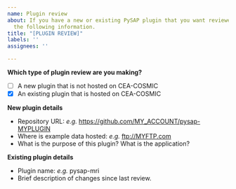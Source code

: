 ```yaml
---
name: Plugin review
about: If you have a new or existing PySAP plugin that you want reviewed please provide
  the following information.
title: "[PLUGIN REVIEW]"
labels: ''
assignees: ''

---
```


**Which type of plugin review are you making?**
- [ ] A new plugin that is not hosted on CEA-COSMIC
- [X] An existing plugin that is hosted on CEA-COSMIC

**New plugin details**
- Repository URL: *e.g.* https://github.com/MY_ACCOUNT/pysap-MYPLUGIN
- Where is example data hosted:  *e.g.* ftp://MYFTP.com
- What is the purpose of this plugin? What is the application?

**Existing plugin details**
- Plugin name: *e.g.* pysap-mri
- Brief description of changes since last review.
